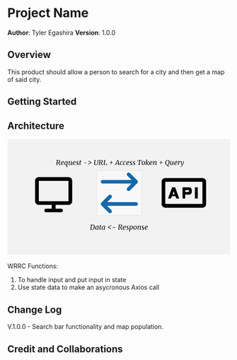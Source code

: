 # Project Name

**Author**: Tyler Egashira 
**Version**: 1.0.0 

## Overview

This product should allow a person to search for a city and then get a map of said city. 

## Getting Started
<!-- What are the steps that a user must take in order to build this app on their own machine and get it running? -->

## Architecture
<!-- Provide a detailed description of the application design. What technologies (languages, libraries, etc) you're using, and any other relevant design information. -->
![WRRC](./public/assets/WRRC.png)

WRRC Functions:

1. To handle input and put input in state
2. Use state data to make an asycronous Axios call



## Change Log
 
 V.1.0.0 - Search bar functionality and map population. 

## Credit and Collaborations
<!-- Give credit (and a link) to other people or resources that helped you build this application. -->
